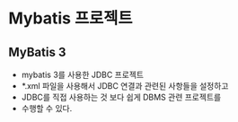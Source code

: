 # Mybatis 프로젝트

## MyBatis 3

* mybatis 3를 사용한 JDBC 프로젝트
* *.xml 파일을 사용해서 JDBC 연결과 관련된 사항들을 설정하고 
* JDBC를 직접 사용하는 것 보다 쉽게 DBMS 관련 프로젝트를 
* 수행할 수 있다.